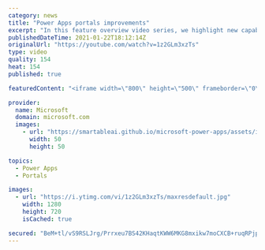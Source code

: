 ```yaml
---
category: news
title: "Power Apps portals improvements"
excerpt: "In this feature overview video series, we highlight new capabilities included in the latest update to Microsoft Power Apps.  Power Apps portals improvements bring new capabilities for makers and developers by providing a new identity management configuration experience with enhanced functionality to"
publishedDateTime: 2021-01-22T18:12:14Z
originalUrl: "https://youtube.com/watch?v=1z2GLm3xzTs"
type: video
quality: 154
heat: 154
published: true

featuredContent: "<iframe width=\"800\" height=\"500\" frameborder=\"0\" src=\"https://www.youtube.com/embed/1z2GLm3xzTs\" allow=\"accelerometer; autoplay; encrypted-media; gyroscope; picture-in-picture\" allowfullscreen></iframe>"

provider:
  name: Microsoft
  domain: microsoft.com
  images:
    - url: "https://smartableai.github.io/microsoft-power-apps/assets/images/organizations/microsoft.com-50x50.jpg"
      width: 50
      height: 50

topics:
  - Power Apps
  - Portals

images:
  - url: "https://i.ytimg.com/vi/1z2GLm3xzTs/maxresdefault.jpg"
    width: 1280
    height: 720
    isCached: true

secured: "BeM+tl/vS9RSLJrg/Prrxeu7BS42KHaqtKWW6MKG8mxikw7moCXCB+ruqRPjp8JEeOVGpjrtXrsPs0H7qzB3Z9vMXXNk6waIWBrNmB8aO7Sf7l9qxsaiGivsUtdNIa2NLGN/jTUTdUm5JU7SI5//lMsl86Jc9ASHsGipOrgYPEgqZZOFGQB0Na9+q64hEkzdJLvl7uUOcVh2IgSMXkMlaqdCqLHqBhuc4tX72g43ntprx2n8HfTR3TxhFekTqqSju1OHCM+cq+kOLUSrInIXiqb4+BJpSM4CY+lR9hTwyO/xDf565roRpWAOYUFsq/+uED/GcKpayycQHRA6uEaOaCojvP6ZJoCZSv567f/cokrykt1x0sRPFMB3+LkYjDR7zpbb+QI7523ZxSaGA9DJY7twtHjfPrKlsj9LfLKAlZU=;woIIzxLe5NXerP0bVd+0uA=="
---
```


